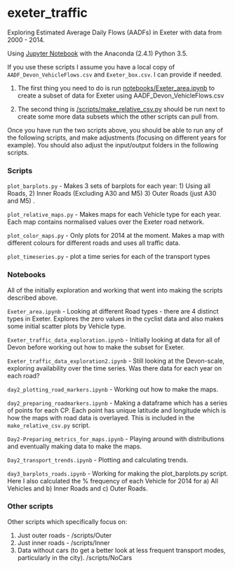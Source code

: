 # exeter_traffic
Exploring Estimated Average Daily Flows (AADFs) in Exeter with data from 2000 - 2014.

Using [Jupyter Notebook](http://jupyter.org/) with the Anaconda (2.4.1) Python 3.5.

If you use these scripts I assume you have a local copy of `AADF_Devon_VehicleFlows.csv` and `Exeter_box.csv`. I can provide if needed. 

1) The first thing you need to do is run [notebooks/Exeter_area.ipynb](/notebooks/Exeter_area.ipynb) to create a subset of data for Exeter 
using AADF_Devon_VehicleFlows.csv


2) The second thing is [/scripts/make_relative_csv.py](/scripts/make_relative_csv.py) should be run next to create some more data subsets 
which the other scripts can pull from.   

Once you have run the two scripts above, you should be able to run any of the following scripts, and make adjustments (focusing on 
different years for example). You should also adjust the input/output folders in the following scripts. 

### Scripts
`plot_barplots.py`  - Makes 3 sets of barplots for each year: 1) Using all Roads, 2) Inner Roads (Excluding A30 and M5) 3) Outer Roads 
(just A30 and M5) . 

`plot_relative_maps.py`  - Makes maps for each Vehicle type for each year. Each map contains normalised values over the Exeter road 
network.

`plot_color_maps.py` - Only plots for 2014 at the moment. Makes a map with different colours for different roads and uses all traffic data.

`plot_timeseries.py` - plot a time series for each of the transport types

### Notebooks

All of the initially exploration and working that went into making the scripts described above. 

`Exeter_area.ipynb` - Looking at different Road types - there are 4 distinct types in Exeter. Explores the zero values in the cyclist data 
and also makes some initial scatter plots by Vehicle type. 
  
         
`Exeter_traffic_data_exploration.ipynb` - Initially looking at data for all of Devon before working out how to make the subset for Exeter.

`Exeter_traffic_data_exploration2.ipynb` - Still looking at the Devon-scale, exploring availability over the time series. Was there data 
for each year on each road?

`day2_plotting_road_markers.ipynb` - Working out how to make the maps.    

`day2_preparing_roadmarkers.ipynb` - Making a dataframe which has a series of points for each CP. Each point has unique latitude and 
longitude which is how the maps with road data is overlayed. This is included in the `make_relative_csv.py` script.

`Day2-Preparing_metrics_for_maps.ipynb` - Playing around with distributions and eventually making data to make the maps.  

`Day2_transport_trends.ipynb` - Plotting and calculating trends. 

`day3_barplots_roads.ipynb` - Working for making the plot_barplots.py script. Here I also calculated the % frequency of each Vehicle for 
2014 for a) All Vehicles and b) Inner Roads and c) Outer Roads. 

### Other scripts

Other scripts which specifically focus on:

1) Just outer roads - /scripts/Outer
2) Just inner roads - /scripts/Inner
3) Data without cars (to get a better look at less frequent transport modes, particularly in the city). /scripts/NoCars




